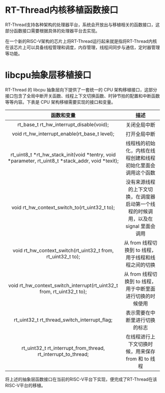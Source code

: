 # RT-Thread内核移植函数接口

RT-Thread支持各种架构的处理器平台，系统会开放出与移植相关的函数接口，这部分函数接口需要根据具体的处理器平台去实现。

在一个新的RISC-V架构的芯片上将RT-Thread运行起来就是指将RT-Thread内核在该芯片上可以具备线程管理和调度，内存管理，线程间同步与通信，定时器管理等功能。

# libcpu抽象层移植接口

RT-Thread 的 libcpu 抽象层向下提供了一套统一的 CPU 架构移植接口，这部分接口包含了全局中断开关函数、线程上下文切换函数、时钟节拍的配置和中断函数等等内容。下表是 CPU 架构移植需要实现的接口和变量。

|                          函数和变量                          |                             描述                             |
| :----------------------------------------------------------: | :----------------------------------------------------------: |
|           rt_base_t rt_hw_interrupt_disable(void);           |                         关闭全局中断                         |
|        void rt_hw_interrupt_enable(rt_base_t level);         |                         打开全局中断                         |
| rt_uint8_t *rt_hw_stack_init(void *tentry, void *parameter, rt_uint8_t *stack_addr, void *texit); | 线程栈的初始化，内核在线程创建和线程初始化里面会调用这个函数 |
|        void rt_hw_context_switch_to(rt_uint32_t to);         | 没有来源线程的上下文切换，在调度器启动第一个线程的时候调用，以及在 signal 里面会调用 |
| void rt_hw_context_switch(rt_uint32_t from, rt_uint32_t to); |     从 from 线程切换到 to 线程，用于线程和线程之间的切换     |
| void rt_hw_context_switch_interrupt(rt_uint32_t from, rt_uint32_t to); |  从 from 线程切换到 to 线程，用于中断里面进行切换的时候使用  |
|         rt_uint32_t rt_thread_switch_interrupt_flag;         |                表示需要在中断里进行切换的标志                |
| rt_uint32_t rt_interrupt_from_thread, rt_interrupt_to_thread; |      在线程进行上下文切换时候，用来保存 from 和 to 线程      |

将上述的抽象层函数接口在当前的RISC-V平台下实现，便完成了RT-Thread在该RISC-V平台的移植。

